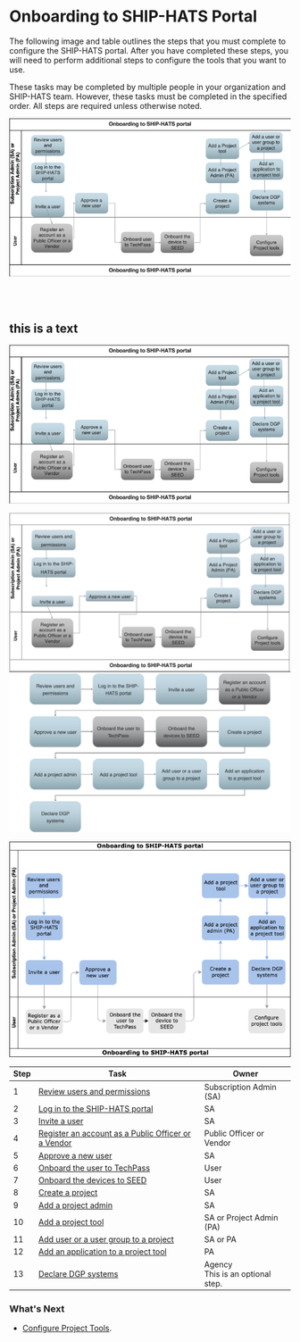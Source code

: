 # Onboarding to SHIP-HATS Portal

The following image and table outlines the steps that you must complete to configure the SHIP-HATS portal. After you have completed these steps, you will need to perform additional steps to configure the tools that you want to use.

These tasks may be completed by multiple people in your organization and SHIP-HATS team. However, these tasks must be completed in the specified order. All steps are required unless otherwise noted.

![Onboarding](./images/Picture2.png)

<br>

<br> 

this is a text 
---

![Onboarding](./images/Picture3.png)


<!--<kbd>![Onboarding](./images/Slide4.png)</kbd>-->

![](./images/Picture4.png)
![Onboarding](./images/Picture1.png)

![Onboarding to Portal](./images/onboarding-ship-hats-portal.png)

|Step|Task|Owner|
|---|---|---|
|1|[Review users and permissions](user-roles-and-permissions)|Subscription Admin (SA)|
|2|[Log in to the SHIP-HATS portal](access-ship-hats-portal)|SA|
|3|[Invite a user](onboarding-users)|SA|
|4|[Register an account as a Public Officer or a Vendor](onboarding-users)|Public Officer or Vendor|
|5|[Approve a new user](onboarding-users)|SA|
|6|[Onboard the user to TechPass](https://docs.developer.tech.gov.sg/docs/techpass-user-guide/#/)|User|
|7|[Onboard the devices to SEED](https://docs.developer.tech.gov.sg/docs/security-suite-for-engineering-endpoint-devices/#/)|User|
|8|[Create a project](manage-projects)|SA|
|9|[Add a project admin](manage-admins)|SA|  
|10|[Add a project tool](manage-tools)|SA or Project Admin (PA)|
|11|[Add user or a user group to a project](manage-tools)|SA or PA|
|12|[Add an application to a project tool](manage-applications)|PA|
|13|[Declare DGP systems](declare-dgp-systems)|Agency<br>This is an optional step.|    


### What's Next
- [Configure Project Tools](https://docs.developer.tech.gov.sg/docs/ship-hats-tools-guide/#/tools-overview).

<!--
**Topics**

- [Prerequisites](#prerequisites)
- [OpenVPN Deprecation](#openvpn-deprecation)

- [Configure Portal](#configure-portal)


## Prerequisites

Make sure that you have set up the following accounts:

- [TechPass]()
- [SEED]()

## OpenVPN Deprecation

If you have migrated from SHIP-HATS 1.0, you must onboard to TechPass and SEED. OpenVPN will be deprecated <span style="color:red">what is the timeline?</span>.

## Configure Portal -->



<!--

![Flowchart]()

![User Journey Image]()

https://jira.ship.gov.sg/browse/CODEX-179569
-->